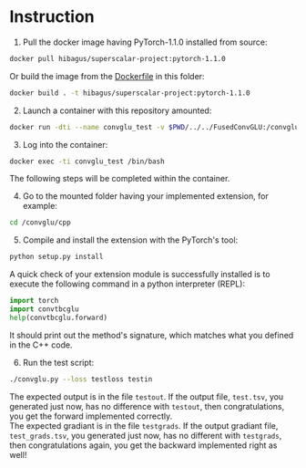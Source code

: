 Instruction
===========

1. Pull the docker image having PyTorch-1.1.0 installed from source:
~~~bash
docker pull hibagus/superscalar-project:pytorch-1.1.0
~~~
Or build the image from the [Dockerfile](Dockerfile) in this folder:
~~~bash
docker build . -t hibagus/superscalar-project:pytorch-1.1.0
~~~

2. Launch a container with this repository amounted:
~~~bash
docker run -dti --name convglu_test -v $PWD/../../FusedConvGLU:/convglu hibagus/superscalar-project:pytorch-1.1.0
~~~

3. Log into the container:
~~~bash
docker exec -ti convglu_test /bin/bash
~~~
The following steps will be completed within the container.

4. Go to the mounted folder having your implemented extension, for example:
~~~bash
cd /convglu/cpp
~~~

5. Compile and install the extension with the PyTorch's tool:
~~~bash
python setup.py install
~~~
A quick check of your extension module is successfully installed is to execute the following command in a python interpreter (REPL):
~~~python
import torch
import convtbcglu
help(convtbcglu.forward)
~~~
It should print out the method's signature, which matches what you defined in the C++ code.

6. Run the test script:
~~~bash
./convglu.py --loss testloss testin
~~~
The expected output is in the file `testout`.
If the output file, `test.tsv`, you generated just now,
has no difference with `testout`,
then congratulations, you get the forward implemented correctly.  
The expected gradiant is in the file `testgrads`.
If the output gradiant file, `test_grads.tsv`, you generated just now,
has no different with `testgrads`,
then congratulations again, you get the backward implemented right as well!
